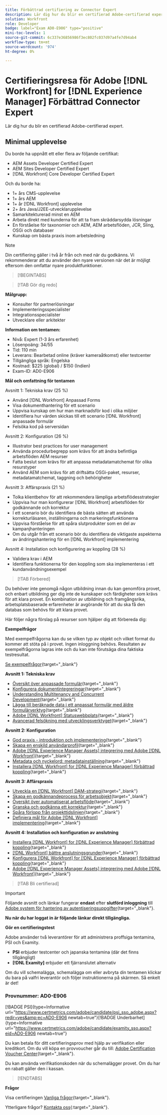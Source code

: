 ```yaml
---
title: Förbättrad certifiering av Connector Expert
description: Lär dig hur du blir en certifierad Adobe-certifierad expert i Adobe [!DNL Workfront] for [!DNL Experience Manager]
solution: Workfront
role: Developer
badge: label="Exam AD0-E906" type="positive"
mini-toc-levels: 1
source-git-commit: 6c337e36856986f3ec802fc037d97a4fe7d94ab4
workflow-type: tm+mt
source-wordcount: '974'
ht-degree: 0%

---
```


# Certifieringsresa för Adobe [!DNL Workfront] for [!DNL Experience Manager] Förbättrad Connector Expert

Lär dig hur du blir en certifierad Adobe-certifierad expert.

## Minimal upplevelse

Du borde ha uppnått ett eller flera av följande certifikat:

* AEM Assets Developer Certified Expert
* AEM Sites Developer Certified Expert
* [!DNL Workfront] Core Developer Certified Expert

Och du borde ha:

* 1+ års CMS-upplevelse
* 1+ års AEM
* 1+ år [!DNL Workfront] upplevelse
* 2+ års Java/J2EE-utvecklarupplevelse
* Samarkitekturerad minst en AEM
* Arbeta direkt med kunderna för att ta fram skräddarsydda lösningar
* En förståelse för taxonomier och AEM, AEM arbetsflöden, JCR, Sling, OSGi och databaser
* Kunskap om bästa praxis inom arbetsledning

>[!NOTE]
>
>Din certifiering gäller i två år från och med när du godkänns. Vi rekommenderar att du använder den nyare versionen när det är möjligt eftersom den omfattar nyare produktfunktioner.

>[!BEGINTABS]

>[!TAB Gör dig redo]

**Målgrupp:**

* Konsulter för partnerlösningar
* Implementeringsspecialister
* Integrationsspecialister
* Utvecklare eller arkitekter

**Information om tentamen:**

* Nivå: Expert (1-3 års erfarenhet)
* Lösenpoäng: 34/55
* Tid: 110 min
* Leverans: Bearbetad online (kräver kameraåtkomst) eller testcenter
* Tillgängliga språk: Engelska
* Kostnad: $225 (global) / $150 (Indien)
* Exam-ID: AD0-E906

**Mål och omfattning för tentamen**

Avsnitt 1: Tekniska krav (25 %)

* Använd [!DNL Workfront] Anpassad Forms
* Visa dokumenthantering för ett scenario
* Uppvisa kunskap om hur man marknadsför kod i olika miljöer
* Identifiera hur värden skickas till ett scenario [!DNL Workfront] anpassade formulär
* Felsöka kod på serversidan

Avsnitt 2: Konfiguration (26 %)

* Illustrator best practices for user management
* Använda procedurbegrepp som krävs för att ändra befintliga arbetsflöden AEM resurser
* Fatta beslut som krävs för att anpassa metadatamatchemat för olika resurstyper
* Använd AEM som krävs för att driftsätta OSGi-paket, resurser, metadatamatchemat, taggning och behörigheter

Avsnitt 3: Affärspraxis (21 %)

* Tolka klientbehov för att rekommendera lämpliga arbetsflödesstrategier
* Uppvisa hur man konfigurerar [!DNL Workfront] arbetsflöden för godkännande och korrektur
* I ett scenario bör du identifiera de bästa sätten att använda korrekturläsaren, inställningarna och markeringsfunktionerna
* Uppvisa förståelse för att spåra slutprodukter som en del av kampanjhanteringen
* Om du utgår från ett scenario bör du identifiera de viktigaste aspekterna av ändringshantering för en [!DNL Workfront] implementering

Avsnitt 4: Installation och konfigurering av koppling (28 %)

* Validera krav i AEM
* Identifiera funktionerna för den koppling som ska implementeras i ett kundanvändningsexempel

>[!TAB Förbered]

Du behöver inte genomgå någon utbildning innan du kan genomföra provet, och enbart utbildning ger dig inte de kunskaper och färdigheter som krävs för att klara provet. En kombination av utbildning och framgångsrika, arbetsplatsbaserade erfarenheter är avgörande för att du ska få den databas som behövs för att klara provet.

Här följer några förslag på resurser som hjälper dig att förbereda dig:

**Exempelfrågor**

Med exempelfrågorna kan du se vilken typ av objekt och vilket format du kommer att stöta på i provet. Ingen inloggning behövs. Resultaten av exempelfrågorna lagras inte och du kan inte förutsäga dina faktiska testresultat.

[Se exempelfrågor](https://scorpion.caveon.com/launchpad/ad3-e906-adobe-workfront-for-experience-manager-enhanced-connector-certified-expert-sample-questions){target="_blank"}

**Avsnitt 1: Tekniska krav**

* [Översikt över anpassade formulär](https://experienceleague.adobe.com/docs/workfront/using/administration-and-setup/customize/custom-forms/custom-forms-overview.html){target="_blank"}
* [Konfigurera dokumentintegreringar](https://experienceleague.adobe.com/docs/workfront/using/administration-and-setup/configure-integrations/configure-document-integrations.html){target="_blank"}
* [Understanding Multitenancy and Concurrent Development](https://experienceleague.adobe.com/docs/experience-manager-learn/assets/deployment/multitenancy-concurrent-article-understand.html?lang=en){target="_blank"}
* [Lägga till beräknade data i ett anpassat formulär med äldre formulärverktyg](https://experienceleague.adobe.com/docs/workfront/using/administration-and-setup/customize/custom-forms/custom-form-builder/use-the-custom-form-builder/add-calculated-data-to-custom-form.html){target="_blank"}
* [Adobe [!DNL Workfront] Statuswebbplats](https://experienceleague.adobe.com/docs/workfront/using/basics/tips-tricks-for-basics/understand-the-status-site.html){target="_blank"}
* [Avancerad felsökning med utvecklingsverktyget](https://experienceleague.adobe.com/docs/workfront-learn/tutorials-workfront/fusion/troubleshooting-and-error-handling/advanced-troubleshooting-with-the-dev-tool.html?lang=en){target="_blank"}

**Avsnitt 2: Konfiguration**

* [God praxis - introduktion och implementering](https://experienceleague.adobe.com/docs/workfront-learn/tutorials-workfront/best-practices/onboarding-adoption-bp.html?lang=en){target="_blank"}
* [Skapa en enskild användarprofil](https://experienceleague.adobe.com/docs/workfront-learn/tutorials-workfront/administration-and-setup/create-and-manage-users/create-an-individual-user-profile.html?lang=en){target="_blank"}
* [Adobe [!DNL Experience Manager Assets] integrering med Adobe [!DNL Workfront]](https://experienceleague.adobe.com/docs/experience-manager-65/assets/integrations/workfront-integrations.html?lang=en){target="_blank"}
* [Metadata och nyckelord: metadatainställning](https://experienceleague.adobe.com/docs/workfront-learn/tutorials-workfront/workfront-dam-program/metadata-and-keywords/metadata-setup.html%3Flang%3Dzh-Hant){target="_blank"}
* [Installera [!DNL Workfront] for [!DNL Experience Manager] förbättrad koppling](https://experienceleague.adobe.com/docs/experience-manager-64/assets/integrations/workfront-connector-install.html?lang=en){target="_blank"}

**Avsnitt 3: Affärspraxis**

* [Utveckla en [!DNL Workfront] DAM-strategi](https://experienceleague.adobe.com/docs/workfront-learn/tutorials-workfront/workfront-dam-program/system-setup/analyze-and-plan-to-develop-a-workfront-dam-strategy.html?lang=en){target="_blank"}
* [Skapa en godkännandeprocess för arbetsobjekt](https://experienceleague.adobe.com/docs/workfront/using/administration-and-setup/customize/approvals-milestones/create-approval-processes.html){target="_blank"}
* [Översikt över automatiserat arbetsflöde](https://experienceleague.adobe.com/docs/workfront/using/review-and-approve-work/proofing/proofing-overview/automated-workflow.html?lang=en){target="_blank"}
* [Granska och godkänna ett korrektur](https://experienceleague.adobe.com/docs/workfront-learn/tutorials-workfront/workfront-proof/review-and-approve-work-for-proof/review-and-approve-a-proof.html?lang=en){target="_blank"}
* [Spåra förlopp från projekttidslinjen](https://experienceleague.adobe.com/docs/workfront-learn/tutorials-workfront/manage-work/project-timelines/track-work-progress-from-the-project-timeline.html?lang=en){target="_blank"}
* [Definiera mål för Adobe [!DNL Workfront] implementering](https://experienceleague.adobe.com/docs/workfront/using/administration-and-setup/get-started-administration/define-wf-goals-objectives.html?lang=en){target="_blank"}

**Avsnitt 4: Installation och konfiguration av anslutning**

* [Installera [!DNL Workfront] for [!DNL Experience Manager] förbättrad koppling](https://experienceleague.adobe.com/docs/experience-manager-65/assets/integrations/workfront-connector-install.html?lang=en){target="_blank"}
* [[!DNL Workfront] bättre anslutningsgrunder](https://experienceleague.adobe.com/docs/experience-manager-learn/assets/workfront/enhanced-connector/basics.html%3Flang%3Den){target="_blank"}
* [Konfigurera [!DNL Workfront] for [!DNL Experience Manager] förbättrad koppling](https://experienceleague.adobe.com/docs/experience-manager-65/assets/integrations/workfront-connector-configure.html?lang=en){target="_blank"}
* [Adobe [!DNL Experience Manager Assets] integrering med Adobe [!DNL Workfront]](https://experienceleague.adobe.com/docs/experience-manager-65/assets/integrations/workfront-integrations.html?lang=en){target="_blank"}

>[!TAB Bli certifierad]

>[!IMPORTANT]
>
>Följande avsnitt och länkar fungerar **endast**  efter **slutförd inloggning** till [Adobe system för hantering av autentiseringsuppgifter](http://www.certmetrics.com/adobe){target="_blank"}.

**Nu när du har loggat in är följande länkar direkt tillgängliga.**

**Gör en certifieringstest**

Adobe använder två leverantörer för att administrera proffsiga tentamina, PSI och Examity.

* **PSI** erbjuder testcenter och japanska tentamina (där det finns tillgängligt)
* **[!DNL Examity]** erbjuder ett fjärranslutet alternativ

Om du vill schemalägga, schemalägga om eller avbryta din tentamen klickar du bara på valfri leverantör och följer instruktionerna på skärmen. Så enkelt är det!

### Provnummer: AD0-E906

[!BADGE PSI]{type=Informative url="https://www.certmetrics.com/adobe/candidate/psi_sso_adobe.aspx?redir=yes&amp;ec=AD0-E906 newtab=true"}[!BADGE Underbarhet]{type=Informative url="https://www.certmetrics.com/adobe/candidate/examity_sso.aspx?eid=AD0-E906 newtab=true"}

Du kan betala för ditt certifieringsprov med hjälp av verifikation eller kreditkort. Om du vill köpa en provvoucher går du till: [Adobe Certification Voucher Center](https://market.xvoucher.com/adobe/global){target="_blank"}.

Du kan använda verifikationskoden när du schemalägger provet. Om du har en rabatt gäller den i kassan.

>[!ENDTABS]

**Frågor**

Visa certifieringen [Vanliga frågor](https://experienceleague.adobe.com/docs/certification/certification/faq.html?lang=en){target="_blank"}.

Ytterligare frågor? [Kontakta oss](mailto:certif@adobe.com){:target=&quot;_blank&quot;}.

